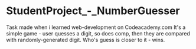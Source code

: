 # StudentProject_-_NumberGuesser
Task made when i learned web-development on Codeacademy.com
It's a simple game - user quesses a digit, so does comp, then they are compared with randomly-generated digit. 
Who's guess is closer to it - wins.
